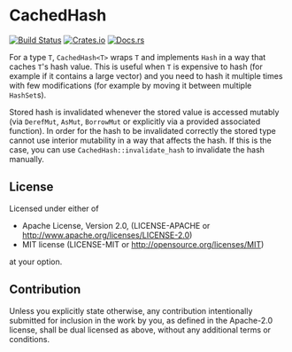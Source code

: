 # CachedHash

[![Build Status][build_img]][build_lnk] [![Crates.io][crates_img]][crates_lnk] [![Docs.rs][doc_img]][doc_lnk]

[build_img]: https://github.com/pali6/cachedhash/actions/workflows/build.yml/badge.svg

[build_lnk]: https://github.com/pali6/cachedhash/actions

[crates_img]: https://img.shields.io/crates/v/cachedhash.svg

[crates_lnk]: https://crates.io/crates/cachedhash

[doc_img]: https://docs.rs/cachedhash/badge.svg

[doc_lnk]: https://docs.rs/cachedhash

For a type `T`, `CachedHash<T>` wraps `T` and implements `Hash` in a way that
caches `T`'s hash value. This is useful when `T` is expensive to hash (for
example if it contains a large vector) and you need to hash it multiple times
with few modifications (for example by moving it between multiple `HashSet`s).

Stored hash is invalidated whenever the stored value is accessed mutably (via
`DerefMut`, `AsMut`, `BorrowMut` or explicitly via a provided associated function).
In order for the hash to be invalidated correctly the stored type cannot use
interior mutability in a way that affects the hash. If this is the case, you
can use `CachedHash::invalidate_hash` to invalidate the hash manually.

## License

Licensed under either of

 * Apache License, Version 2.0, (LICENSE-APACHE or http://www.apache.org/licenses/LICENSE-2.0)
 * MIT license (LICENSE-MIT or http://opensource.org/licenses/MIT)

at your option.

## Contribution

Unless you explicitly state otherwise, any contribution intentionally submitted
for inclusion in the work by you, as defined in the Apache-2.0 license, shall be
dual licensed as above, without any additional terms or conditions.

